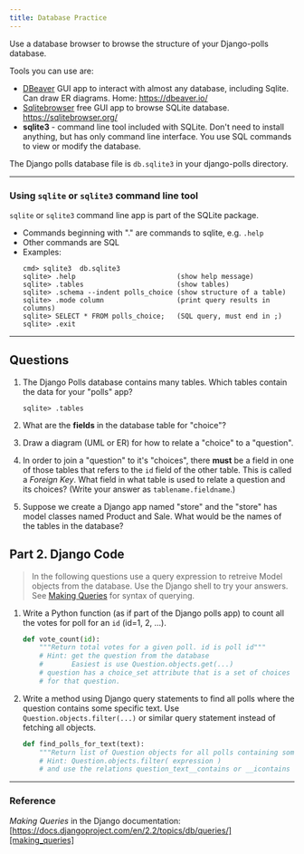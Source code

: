 ```yaml
---
title: Database Practice
---
```


Use a database browser to browse
the structure of your Django-polls database.

Tools you can use are:

- [DBeaver](https://dbeaver.io/) GUI app to interact with almost any database, including Sqlite. Can draw ER diagrams. Home: <https://dbeaver.io/>
- [Sqlitebrowser](https://sqlitebrowser.org/) free GUI app to browse SQLite database. https://sqlitebrowser.org/
- **sqlite3** - command line tool included with SQLite. Don't need to install anything, but has only command line interface. You use SQL commands to view or modify the database.

The Django polls database file is `db.sqlite3` in your django-polls directory.

---

### Using `sqlite` or `sqlite3` command line tool

`sqlite` or `sqlite3` command line app is part of the SQLite package. 

* Commands beginning with "." are commands to sqlite, e.g. `.help`
* Other commands are SQL
* Examples:
  ```
  cmd> sqlite3  db.sqlite3
  sqlite> .help                         (show help message)
  sqlite> .tables                       (show tables)
  sqlite> .schema --indent polls_choice (show structure of a table)
  sqlite> .mode column                  (print query results in columns)
  sqlite> SELECT * FROM polls_choice;   (SQL query, must end in ;)
  sqlite> .exit
  ```

---

## Questions

1. The Django Polls database contains many tables.  Which tables contain the data for your "polls" app?
   ```
   sqlite> .tables
   ```

2. What are the **fields** in the database table for "choice"?


3. Draw a diagram (UML or ER) for how to relate a "choice" to a "question".


4. In order to join a "question" to it's "choices", there **must** be a field in one of those tables that refers to the `id` field of the other table.  This is called a *Foreign Key*.  What field in what table is used to relate a question and its choices?  (Write your answer as `tablename.fieldname`.)


5. Suppose we create a Django app named "store" and the "store" has model classes named Product and Sale.
What would be the names of the tables in the database?


## Part 2. Django Code

> In the following questions use a query expression to retreive
> Model objects from the database.
> Use the Django shell to try your answers.
> See [Making Queries][making_queries] for syntax of querying.

1. Write a Python function (as if part of the Django polls app) to count all the votes for poll for an `id` (id=1, 2, ...).
   ```python
   def vote_count(id):
       """Return total votes for a given poll. id is poll id"""
       # Hint: get the question from the database 
       #       Easiest is use Question.objects.get(...) 
       # question has a choice_set attribute that is a set of choices
       # for that question.

   ```

2. Write a method using Django query statements to find all polls where the question contains some specific text.  Use `Question.objects.filter(...)` or similar query statement instead of fetching all objects.
   ```python
   def find_polls_for_text(text):
       """Return list of Question objects for all polls containing some text"""
       # Hint: Question.objects.filter( expression )
       # and use the relations question_text__contains or __icontains 

   ```

---
### Reference

*Making Queries* in the Django documentation: 
[https://docs.djangoproject.com/en/2.2/topics/db/queries/][making_queries]

[making_queries]: https://docs.djangoproject.com/en/2.2/topics/db/queries/

